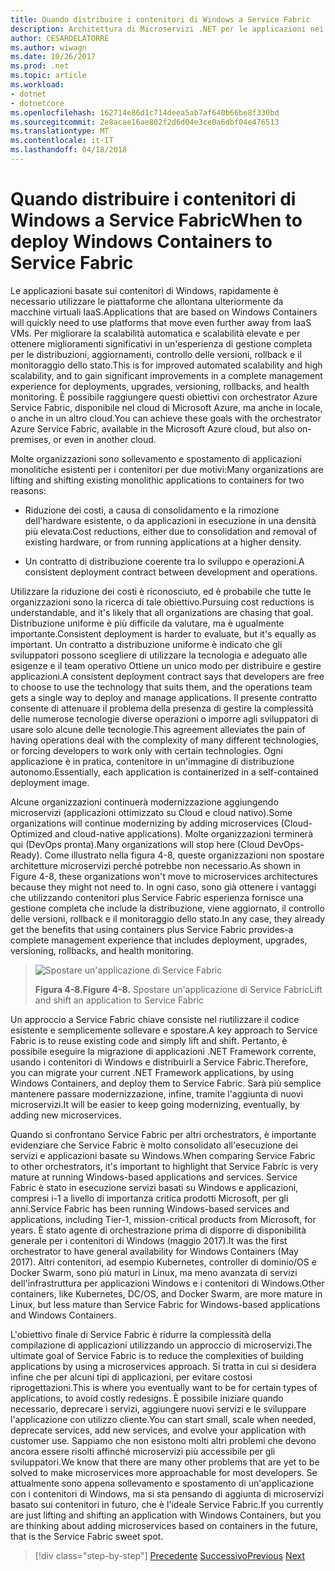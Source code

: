 ```yaml
---
title: Quando distribuire i contenitori di Windows a Service Fabric
description: Architettura di Microservizi .NET per le applicazioni nei contenitori .NET | Quando distribuire i contenitori di Windows a Service Fabric
author: CESARDELATORRE
ms.author: wiwagn
ms.date: 10/26/2017
ms.prod: .net
ms.topic: article
ms.workload:
- dotnet
- dotnetcore
ms.openlocfilehash: 162714e86d1c714deea5ab7af640b66be8f330bd
ms.sourcegitcommit: 2e8acae16ae802f2d6d04e3ce0a6dbf04e476513
ms.translationtype: MT
ms.contentlocale: it-IT
ms.lasthandoff: 04/18/2018
---
```

# <a name="when-to-deploy-windows-containers-to-service-fabric"></a><span data-ttu-id="57305-103">Quando distribuire i contenitori di Windows a Service Fabric</span><span class="sxs-lookup"><span data-stu-id="57305-103">When to deploy Windows Containers to Service Fabric</span></span>

<span data-ttu-id="57305-104">Le applicazioni basate sui contenitori di Windows, rapidamente è necessario utilizzare le piattaforme che allontana ulteriormente da macchine virtuali IaaS.</span><span class="sxs-lookup"><span data-stu-id="57305-104">Applications that are based on Windows Containers will quickly need to use platforms that move even further away from IaaS VMs.</span></span> <span data-ttu-id="57305-105">Per migliorare la scalabilità automatica e scalabilità elevate e per ottenere miglioramenti significativi in un'esperienza di gestione completa per le distribuzioni, aggiornamenti, controllo delle versioni, rollback e il monitoraggio dello stato.</span><span class="sxs-lookup"><span data-stu-id="57305-105">This is for improved automated scalability and high scalability, and to gain significant improvements in a complete management experience for deployments, upgrades, versioning, rollbacks, and health monitoring.</span></span> <span data-ttu-id="57305-106">È possibile raggiungere questi obiettivi con orchestrator Azure Service Fabric, disponibile nel cloud di Microsoft Azure, ma anche in locale, o anche in un altro cloud.</span><span class="sxs-lookup"><span data-stu-id="57305-106">You can achieve these goals with the orchestrator Azure Service Fabric, available in the Microsoft Azure cloud, but also on-premises, or even in another cloud.</span></span>

<span data-ttu-id="57305-107">Molte organizzazioni sono sollevamento e spostamento di applicazioni monolitiche esistenti per i contenitori per due motivi:</span><span class="sxs-lookup"><span data-stu-id="57305-107">Many organizations are lifting and shifting existing monolithic applications to containers for two reasons:</span></span>

-   <span data-ttu-id="57305-108">Riduzione dei costi, a causa di consolidamento e la rimozione dell'hardware esistente, o da applicazioni in esecuzione in una densità più elevata.</span><span class="sxs-lookup"><span data-stu-id="57305-108">Cost reductions, either due to consolidation and removal of existing hardware, or from running applications at a higher density.</span></span>

-   <span data-ttu-id="57305-109">Un contratto di distribuzione coerente tra lo sviluppo e operazioni.</span><span class="sxs-lookup"><span data-stu-id="57305-109">A consistent deployment contract between development and operations.</span></span>

<span data-ttu-id="57305-110">Utilizzare la riduzione dei costi è riconosciuto, ed è probabile che tutte le organizzazioni sono la ricerca di tale obiettivo.</span><span class="sxs-lookup"><span data-stu-id="57305-110">Pursuing cost reductions is understandable, and it's likely that all organizations are chasing that goal.</span></span> <span data-ttu-id="57305-111">Distribuzione uniforme è più difficile da valutare, ma è ugualmente importante.</span><span class="sxs-lookup"><span data-stu-id="57305-111">Consistent deployment is harder to evaluate, but it's equally as important.</span></span> <span data-ttu-id="57305-112">Un contratto a distribuzione uniforme è indicato che gli sviluppatori possono scegliere di utilizzare la tecnologia e adeguato alle esigenze e il team operativo Ottiene un unico modo per distribuire e gestire applicazioni.</span><span class="sxs-lookup"><span data-stu-id="57305-112">A consistent deployment contract says that developers are free to choose to use the technology that suits them, and the operations team gets a single way to deploy and manage applications.</span></span> <span data-ttu-id="57305-113">Il presente contratto consente di attenuare il problema della presenza di gestire la complessità delle numerose tecnologie diverse operazioni o imporre agli sviluppatori di usare solo alcune delle tecnologie.</span><span class="sxs-lookup"><span data-stu-id="57305-113">This agreement alleviates the pain of having operations deal with the complexity of many different technologies, or forcing developers to work only with certain technologies.</span></span> <span data-ttu-id="57305-114">Ogni applicazione è in pratica, contenitore in un'immagine di distribuzione autonomo.</span><span class="sxs-lookup"><span data-stu-id="57305-114">Essentially, each application is containerized in a self-contained deployment image.</span></span>

<span data-ttu-id="57305-115">Alcune organizzazioni continuerà modernizzazione aggiungendo microservizi (applicazioni ottimizzato su Cloud e cloud nativo).</span><span class="sxs-lookup"><span data-stu-id="57305-115">Some organizations will continue modernizing by adding microservices (Cloud-Optimized and cloud-native applications).</span></span> <span data-ttu-id="57305-116">Molte organizzazioni terminerà qui (DevOps pronta).</span><span class="sxs-lookup"><span data-stu-id="57305-116">Many organizations will stop here (Cloud DevOps-Ready).</span></span> <span data-ttu-id="57305-117">Come illustrato nella figura 4-8, queste organizzazioni non spostare architetture microservizi perché potrebbe non necessario.</span><span class="sxs-lookup"><span data-stu-id="57305-117">As shown in Figure 4-8, these organizations won't move to microservices architectures because they might not need to.</span></span> <span data-ttu-id="57305-118">In ogni caso, sono già ottenere i vantaggi che utilizzando contenitori plus Service Fabric esperienza fornisce una gestione completa che include la distribuzione, viene aggiornato, il controllo delle versioni, rollback e il monitoraggio dello stato.</span><span class="sxs-lookup"><span data-stu-id="57305-118">In any case, they already get the benefits that using containers plus Service Fabric provides-a complete management experience that includes deployment, upgrades, versioning, rollbacks, and health monitoring.</span></span>

> ![Spostare un'applicazione di Service Fabric](./media/image8.png)
>
> <span data-ttu-id="57305-120">**Figura 4-8.**</span><span class="sxs-lookup"><span data-stu-id="57305-120">**Figure 4-8.**</span></span> <span data-ttu-id="57305-121">Spostare un'applicazione di Service Fabric</span><span class="sxs-lookup"><span data-stu-id="57305-121">Lift and shift an application to Service Fabric</span></span>

<span data-ttu-id="57305-122">Un approccio a Service Fabric chiave consiste nel riutilizzare il codice esistente e semplicemente sollevare e spostare.</span><span class="sxs-lookup"><span data-stu-id="57305-122">A key approach to Service Fabric is to reuse existing code and simply lift and shift.</span></span> <span data-ttu-id="57305-123">Pertanto, è possibile eseguire la migrazione di applicazioni .NET Framework corrente, usando i contenitori di Windows e distribuirli a Service Fabric.</span><span class="sxs-lookup"><span data-stu-id="57305-123">Therefore, you can migrate your current .NET Framework applications, by using Windows Containers, and deploy them to Service Fabric.</span></span> <span data-ttu-id="57305-124">Sarà più semplice mantenere passare modernizzazione, infine, tramite l'aggiunta di nuovi microservizi.</span><span class="sxs-lookup"><span data-stu-id="57305-124">It will be easier to keep going modernizing, eventually, by adding new microservices.</span></span>

<span data-ttu-id="57305-125">Quando si confrontano Service Fabric per altri orchestrators, è importante evidenziare che Service Fabric è molto consolidato all'esecuzione dei servizi e applicazioni basate su Windows.</span><span class="sxs-lookup"><span data-stu-id="57305-125">When comparing Service Fabric to other orchestrators, it's important to highlight that Service Fabric is very mature at running Windows-based applications and services.</span></span> <span data-ttu-id="57305-126">Service Fabric è stato in esecuzione servizi basati su Windows e applicazioni, compresi i-1 a livello di importanza critica prodotti Microsoft, per gli anni.</span><span class="sxs-lookup"><span data-stu-id="57305-126">Service Fabric has been running Windows-based services and applications, including Tier-1, mission-critical products from Microsoft, for years.</span></span> <span data-ttu-id="57305-127">È stato agente di orchestrazione prima di disporre di disponibilità generale per i contenitori di Windows (maggio 2017).</span><span class="sxs-lookup"><span data-stu-id="57305-127">It was the first orchestrator to have general availability for Windows Containers (May 2017).</span></span> <span data-ttu-id="57305-128">Altri contenitori, ad esempio Kubernetes, controller di dominio/OS e Docker Swarm, sono più maturi in Linux, ma meno avanzata di servizi dell'infrastruttura per applicazioni Windows e i contenitori di Windows.</span><span class="sxs-lookup"><span data-stu-id="57305-128">Other containers, like Kubernetes, DC/OS, and Docker Swarm, are more mature in Linux, but less mature than Service Fabric for Windows-based applications and Windows Containers.</span></span>

<span data-ttu-id="57305-129">L'obiettivo finale di Service Fabric è ridurre la complessità della compilazione di applicazioni utilizzando un approccio di microservizi.</span><span class="sxs-lookup"><span data-stu-id="57305-129">The ultimate goal of Service Fabric is to reduce the complexities of building applications by using a microservices approach.</span></span> <span data-ttu-id="57305-130">Si tratta in cui si desidera infine che per alcuni tipi di applicazioni, per evitare costosi riprogettazioni.</span><span class="sxs-lookup"><span data-stu-id="57305-130">This is where you eventually want to be for certain types of applications, to avoid costly redesigns.</span></span> <span data-ttu-id="57305-131">È possibile iniziare quando necessario, deprecare i servizi, aggiungere nuovi servizi e le sviluppare l'applicazione con utilizzo cliente.</span><span class="sxs-lookup"><span data-stu-id="57305-131">You can start small, scale when needed, deprecate services, add new services, and evolve your application with customer use.</span></span> <span data-ttu-id="57305-132">Sappiamo che non esistono molti altri problemi che devono ancora essere risolti affinché microservizi più accessibile per gli sviluppatori.</span><span class="sxs-lookup"><span data-stu-id="57305-132">We know that there are many other problems that are yet to be solved to make microservices more approachable for most developers.</span></span> <span data-ttu-id="57305-133">Se attualmente sono appena sollevamento e spostamento di un'applicazione con i contenitori di Windows, ma si sta pensando di aggiunta di microservizi basato sui contenitori in futuro, che è l'ideale Service Fabric.</span><span class="sxs-lookup"><span data-stu-id="57305-133">If you currently are just lifting and shifting an application with Windows Containers, but you are thinking about adding microservices based on containers in the future, that is the Service Fabric sweet spot.</span></span>

>[!div class="step-by-step"]
<span data-ttu-id="57305-134">[Precedente](when-to-deploy-windows-containers-to-azure-vms-iaas-cloud.md)
[Successivo](when-to-deploy-windows-containers-to-azure-container-service-kubernetes.md)</span><span class="sxs-lookup"><span data-stu-id="57305-134">[Previous](when-to-deploy-windows-containers-to-azure-vms-iaas-cloud.md)
[Next](when-to-deploy-windows-containers-to-azure-container-service-kubernetes.md)</span></span>
